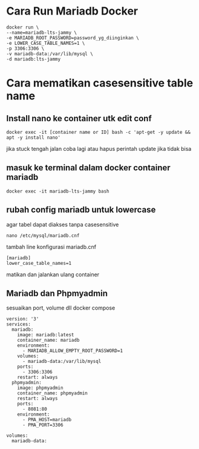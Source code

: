 # Cara Run Mariadb Docker
```
docker run \
--name=mariadb-lts-jammy \
-e MARIADB_ROOT_PASSWORD=password_yg_diinginkan \
-e LOWER_CASE_TABLE_NAMES=1 \
-p 3306:3306 \
-v mariadb-data:/var/lib/mysql \
-d mariadb:lts-jammy
```

# Cara mematikan casesensitive table name
## Install nano ke container utk edit conf
```
docker exec -it [container name or ID] bash -c 'apt-get -y update && apt -y install nano'
```
jika stuck tengah jalan coba lagi atau hapus perintah update jika tidak bisa

## masuk ke terminal dalam docker container mariadb
```
docker exec -it mariadb-lts-jammy bash
```

## rubah config mariadb untuk lowercase
agar tabel dapat diakses tanpa casesensitive
```
nano /etc/mysql/mariadb.cnf
```
tambah line konfigurasi mariadb.cnf
```
[mariadb]
lower_case_table_names=1
```
matikan dan jalankan ulang container

## Mariadb dan Phpmyadmin
sesuaikan port, volume dll docker compose
```
version: '3'
services:
  mariadb:
    image: mariadb:latest
    container_name: mariadb
    environment:
      - MARIADB_ALLOW_EMPTY_ROOT_PASSWORD=1
    volumes:
      - mariadb-data:/var/lib/mysql
    ports:
      - 3306:3306
    restart: always
  phpmyadmin:
    image: phpmyadmin
    container_name: phpmyadmin
    restart: always
    ports:
      - 8081:80
    environment:
      - PMA_HOST=mariadb
      - PMA_PORT=3306

volumes:
  mariadb-data:
```

